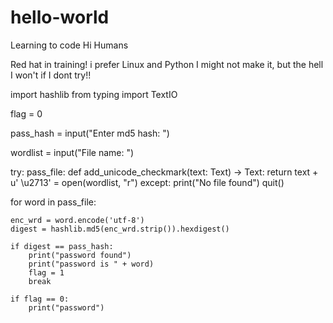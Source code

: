 # hello-world
Learning to code
Hi Humans

Red hat in training! i prefer Linux and Python
I might not make it, but the hell I won't if I dont try!!

import hashlib
from typing import TextIO

flag = 0

pass_hash = input("Enter md5 hash: ")

wordlist = input("File name: ")

try:
    pass_file:  def add_unicode_checkmark(text: Text) -> Text:
    return text + u' \u2713'   = open(wordlist, "r")
except:
    print("No file found")
    quit()
    
for word in pass_file:
    
    enc_wrd = word.encode('utf-8')
    digest = hashlib.md5(enc_wrd.strip()).hexdigest()
    
    if digest == pass_hash:
        print("password found")
        print("password is " + word)
        flag = 1
        break
    
    if flag == 0:
        print("password")

